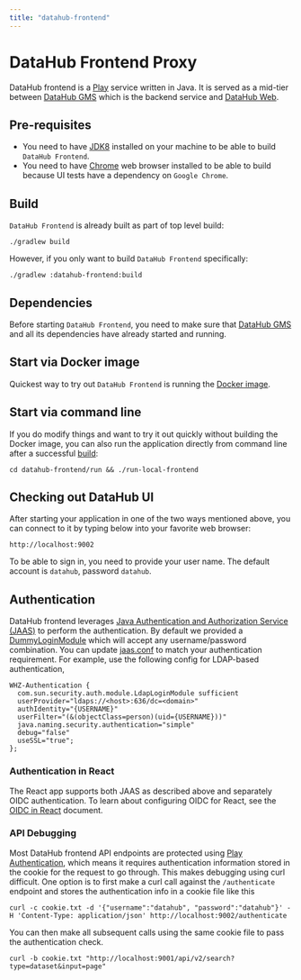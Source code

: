 ```yaml
---
title: "datahub-frontend"
---
```


# DataHub Frontend Proxy
DataHub frontend is a [Play](https://www.playframework.com/) service written in Java. It is served as a mid-tier
between [DataHub GMS](../metadata-service) which is the backend service and [DataHub Web](../datahub-web-react/README.md).

## Pre-requisites
* You need to have [JDK8](https://www.oracle.com/java/technologies/jdk8-downloads.html)
installed on your machine to be able to build `DataHub Frontend`.
* You need to have [Chrome](https://www.google.com/chrome/) web browser
installed to be able to build because UI tests have a dependency on `Google Chrome`.

## Build
`DataHub Frontend` is already built as part of top level build:
```
./gradlew build
```
However, if you only want to build `DataHub Frontend` specifically:
```
./gradlew :datahub-frontend:build
```

## Dependencies
Before starting `DataHub Frontend`, you need to make sure that [DataHub GMS](../metadata-service) and
all its dependencies have already started and running.

## Start via Docker image
Quickest way to try out `DataHub Frontend` is running the [Docker image](../docker/datahub-frontend).

## Start via command line
If you do modify things and want to try it out quickly without building the Docker image, you can also run
the application directly from command line after a successful [build](#build):
```
cd datahub-frontend/run && ./run-local-frontend
```

## Checking out DataHub UI
After starting your application in one of the two ways mentioned above, you can connect to it by typing below
into your favorite web browser:
```
http://localhost:9002
```

To be able to sign in, you need to provide your user name. The default account is `datahub`, password `datahub`.

## Authentication
DataHub frontend leverages [Java Authentication and Authorization Service (JAAS)](https://docs.oracle.com/javase/7/docs/technotes/guides/security/jaas/JAASRefGuide.html) to perform the authentication. By default we provided a [DummyLoginModule](app/security/DummyLoginModule.java) which will accept any username/password combination. You can update [jaas.conf](conf/jaas.conf) to match your authentication requirement. For example, use the following config for LDAP-based authentication,

```
WHZ-Authentication {
  com.sun.security.auth.module.LdapLoginModule sufficient
  userProvider="ldaps://<host>:636/dc=<domain>"
  authIdentity="{USERNAME}"
  userFilter="(&(objectClass=person)(uid={USERNAME}))"
  java.naming.security.authentication="simple"
  debug="false"
  useSSL="true";
};
```

### Authentication in React
The React app supports both JAAS as described above and separately OIDC authentication. To learn about configuring OIDC for React,
see the [OIDC in React](../docs/how/auth/sso/configure-oidc-react.md) document.


### API Debugging
Most DataHub frontend API endpoints are protected using [Play Authentication](https://www.playframework.com/documentation/2.1.0/JavaGuide4), which means it requires authentication information stored in the cookie for the request to go through. This makes debugging using curl difficult. One option is to first make a curl call against the `/authenticate` endpoint and stores the authentication info in a cookie file like this

```
curl -c cookie.txt -d '{"username":"datahub", "password":"datahub"}' -H 'Content-Type: application/json' http://localhost:9002/authenticate
```

You can then make all subsequent calls using the same cookie file to pass the authentication check.

```
curl -b cookie.txt "http://localhost:9001/api/v2/search?type=dataset&input=page"
```
